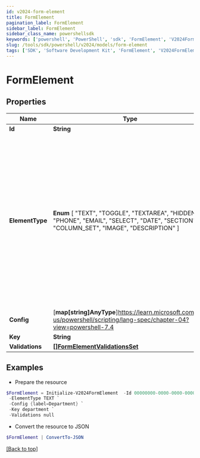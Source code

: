 ```yaml
---
id: v2024-form-element
title: FormElement
pagination_label: FormElement
sidebar_label: FormElement
sidebar_class_name: powershellsdk
keywords: ['powershell', 'PowerShell', 'sdk', 'FormElement', 'V2024FormElement']
slug: /tools/sdk/powershell/v2024/models/form-element
tags: ['SDK', 'Software Development Kit', 'FormElement', 'V2024FormElement']
---
```


# FormElement

## Properties

| Name | Type | Description | Notes |
| --- | --- | --- | --- |
| **Id** | **String** | Form element identifier. | [optional] |
| **ElementType** | **Enum** [ "TEXT", "TOGGLE", "TEXTAREA", "HIDDEN", "PHONE", "EMAIL", "SELECT", "DATE", "SECTION", "COLUMN_SET", "IMAGE", "DESCRIPTION" ] | FormElementType value. TEXT FormElementTypeText TOGGLE FormElementTypeToggle TEXTAREA FormElementTypeTextArea HIDDEN FormElementTypeHidden PHONE FormElementTypePhone EMAIL FormElementTypeEmail SELECT FormElementTypeSelect DATE FormElementTypeDate SECTION FormElementTypeSection COLUMN_SET FormElementTypeColumns IMAGE FormElementTypeImage DESCRIPTION FormElementTypeDescription | [optional] |
| **Config** | [**map[string]AnyType**]https://learn.microsoft.com/en-us/powershell/scripting/lang-spec/chapter-04?view=powershell-7.4 | Config object. | [optional] |
| **Key** | **String** | Technical key. | [optional] |
| **Validations** | [**[]FormElementValidationsSet**](form-element-validations-set) |  | [optional] |

## Examples

- Prepare the resource

```powershell
$FormElement = Initialize-V2024FormElement  -Id 00000000-0000-0000-0000-000000000000 `
 -ElementType TEXT `
 -Config {label=Department} `
 -Key department `
 -Validations null
```

- Convert the resource to JSON

```powershell
$FormElement | ConvertTo-JSON
```

[[Back to top]](#)
